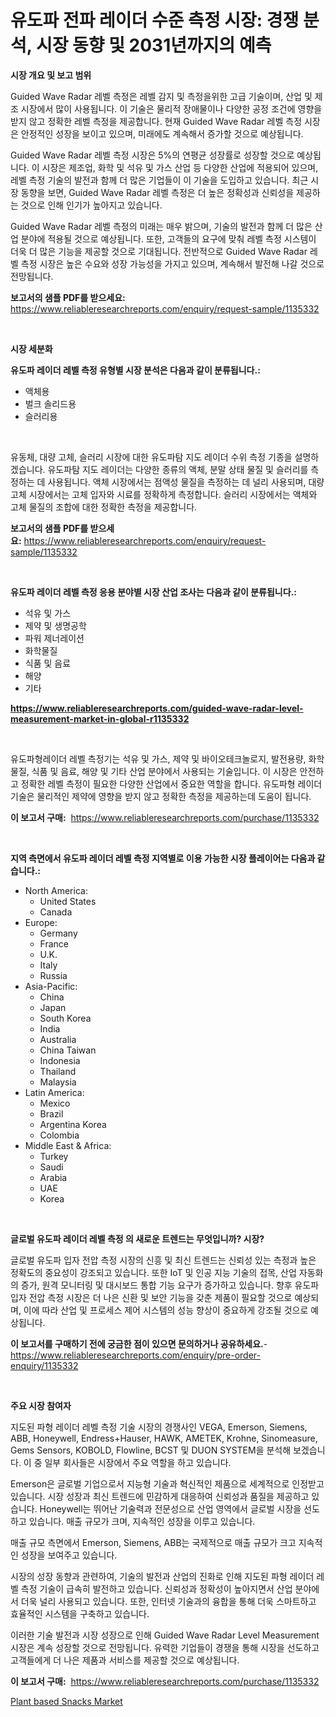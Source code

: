 <p><h1>유도파 전파 레이더 수준 측정 시장: 경쟁 분석, 시장 동향 및 2031년까지의 예측</h1></p><p><strong>시장 개요 및 보고 범위</strong></p>
<p><p>Guided Wave Radar 레벨 측정은 레벨 감지 및 측정을위한 고급 기술이며, 산업 및 제조 시장에서 많이 사용됩니다. 이 기술은 물리적 장애물이나 다양한 공정 조건에 영향을 받지 않고 정확한 레벨 측정을 제공합니다. 현재 Guided Wave Radar 레벨 측정 시장은 안정적인 성장을 보이고 있으며, 미래에도 계속해서 증가할 것으로 예상됩니다.</p><p>Guided Wave Radar 레벨 측정 시장은 5%의 연평균 성장률로 성장할 것으로 예상됩니다. 이 시장은 제조업, 화학 및 석유 및 가스 산업 등 다양한 산업에 적용되어 있으며, 레벨 측정 기술의 발전과 함께 더 많은 기업들이 이 기술을 도입하고 있습니다. 최근 시장 동향을 보면, Guided Wave Radar 레벨 측정은 더 높은 정확성과 신뢰성을 제공하는 것으로 인해 인기가 높아지고 있습니다.</p><p>Guided Wave Radar 레벨 측정의 미래는 매우 밝으며, 기술의 발전과 함께 더 많은 산업 분야에 적용될 것으로 예상됩니다. 또한, 고객들의 요구에 맞춰 레벨 측정 시스템이 더욱 더 많은 기능을 제공할 것으로 기대됩니다. 전반적으로 Guided Wave Radar 레벨 측정 시장은 높은 수요와 성장 가능성을 가지고 있으며, 계속해서 발전해 나갈 것으로 전망됩니다.</p></p>
<p><strong>보고서의 샘플 PDF를 받으세요:</strong> <a href="https://www.reliableresearchreports.com/enquiry/request-sample/1135332">https://www.reliableresearchreports.com/enquiry/request-sample/1135332</a></p>
<p>&nbsp;</p>
<p><strong>시장 세분화</strong></p>
<p><strong>유도파 레이더 레벨 측정 유형별 시장 분석은 다음과 같이 분류됩니다.:</strong></p>
<p><ul><li>액체용</li><li>벌크 솔리드용</li><li>슬러리용</li></ul></p>
<p>&nbsp;</p>
<p><p>유동체, 대량 고체, 슬러리 시장에 대한 유도파탐 지도 레이더 수위 측정 기종을 설명하겠습니다. 유도파탐 지도 레이더는 다양한 종류의 액체, 분말 상태 물질 및 슬러리를 측정하는 데 사용됩니다. 액체 시장에서는 점액성 물질을 측정하는 데 널리 사용되며, 대량 고체 시장에서는 고체 입자와 시료를 정확하게 측정합니다. 슬러리 시장에서는 액체와 고체 물질의 조합에 대한 정확한 측정을 제공합니다.</p></p>
<p><strong>보고서의 샘플 PDF를 받으세요:</strong>&nbsp;<a href="https://www.reliableresearchreports.com/enquiry/request-sample/1135332">https://www.reliableresearchreports.com/enquiry/request-sample/1135332</a></p>
<p>&nbsp;</p>
<p><strong> 유도파 레이더 레벨 측정 응용 분야별 시장 산업 조사는 다음과 같이 분류됩니다.:</strong></p>
<p><ul><li>석유 및 가스</li><li>제약 및 생명공학</li><li>파워 제너레이션</li><li>화학물질</li><li>식품 및 음료</li><li>해양</li><li>기타</li></ul></p>
<p><strong><a href="https://www.reliableresearchreports.com/guided-wave-radar-level-measurement-market-in-global-r1135332">https://www.reliableresearchreports.com/guided-wave-radar-level-measurement-market-in-global-r1135332</a></strong></p>
<p>&nbsp;</p>
<p><p>유도파형레이더 레벨 측정기는 석유 및 가스, 제약 및 바이오테크놀로지, 발전용량, 화학물질, 식품 및 음료, 해양 및 기타 산업 분야에서 사용되는 기술입니다. 이 시장은 안전하고 정확한 레벨 측정이 필요한 다양한 산업에서 중요한 역할을 합니다. 유도파형 레이더 기술은 물리적인 제약에 영향을 받지 않고 정확한 측정을 제공하는데 도움이 됩니다.</p></p>
<p><strong>이 보고서 구매:</strong>&nbsp; <a href="https://www.reliableresearchreports.com/purchase/1135332">https://www.reliableresearchreports.com/purchase/1135332</a></p>
<p>&nbsp;</p>
<p><strong>지역 측면에서 유도파 레이더 레벨 측정 지역별로 이용 가능한 시장 플레이어는 다음과 같습니다.:</strong></p>
<p><ul>
    <li>
        North America:
        <ul>
            <li>United States</li>
            <li>Canada</li>
        </ul>
    </li>
    <li>
        Europe:
        <ul>
            <li>Germany</li>
            <li>France</li>
            <li>U.K.</li>
            <li>Italy</li>
            <li>Russia</li>
        </ul>
    </li>
    <li>
        Asia-Pacific:
        <ul>
            <li>China</li>
            <li>Japan</li>
            <li>South Korea</li>
            <li>India</li>
            <li>Australia</li>
            <li>China Taiwan</li>
            <li>Indonesia</li>
            <li>Thailand</li>
            <li>Malaysia</li>
        </ul>
    </li>
    <li>
        Latin America:
        <ul>
            <li>Mexico</li>
            <li>Brazil</li>
            <li>Argentina Korea</li>
            <li>Colombia</li>
        </ul>
    </li>
    <li>
        Middle East & Africa:
        <ul>
            <li>Turkey</li>
            <li>Saudi</li>
            <li>Arabia</li>
            <li>UAE</li>
            <li>Korea</li>
        </ul>
    </li>
    </ul></p>
<p>&nbsp;</p>
<p><strong>글로벌 유도파 레이더 레벨 측정 의 새로운 트렌드는 무엇입니까? 시장?</strong></p>
<p><p>글로벌 유도파 입자 전압 측정 시장의 신흥 및 최신 트렌드는 신뢰성 있는 측정과 높은 정확도의 중요성이 강조되고 있습니다. 또한 IoT 및 인공 지능 기술의 접목, 산업 자동화의 증가, 원격 모니터링 및 대시보드 통합 기능 요구가 증가하고 있습니다. 향후 유도파 입자 전압 측정 시장은 더 나은 신환 및 보안 기능을 갖춘 제품이 필요할 것으로 예상되며, 이에 따라 산업 및 프로세스 제어 시스템의 성능 향상이 중요하게 강조될 것으로 예상됩니다.</p></p>
<p><strong>이 보고서를 구매하기 전에 궁금한 점이 있으면 문의하거나 공유하세요.</strong>- <a href="https://www.reliableresearchreports.com/enquiry/pre-order-enquiry/1135332">https://www.reliableresearchreports.com/enquiry/pre-order-enquiry/1135332</a></p>
<p>&nbsp;</p>
<p><strong>주요 시장 참여자</strong></p>
<p><p>지도된 파형 레이더 레벨 측정 기술 시장의 경쟁사인 VEGA, Emerson, Siemens, ABB, Honeywell, Endress+Hauser, HAWK, AMETEK, Krohne, Sinomeasure, Gems Sensors, KOBOLD, Flowline, BCST 및 DUON SYSTEM을 분석해 보겠습니다. 이 중 일부 회사들은 시장에서 주요 역할을 하고 있습니다.</p><p>Emerson은 글로벌 기업으로서 지능형 기술과 혁신적인 제품으로 세계적으로 인정받고 있습니다. 시장 성장과 최신 트렌드에 민감하게 대응하여 신뢰성과 품질을 제공하고 있습니다. Honeywell는 뛰어난 기술력과 전문성으로 산업 영역에서 글로벌 시장을 선도하고 있습니다. 매출 규모가 크며, 지속적인 성장을 이루고 있습니다.</p><p>매출 규모 측면에서 Emerson, Siemens, ABB는 국제적으로 매출 규모가 크고 지속적인 성장을 보여주고 있습니다.</p><p>시장의 성장 동향과 관련하여, 기술의 발전과 산업의 진화로 인해 지도된 파형 레이더 레벨 측정 기술이 급속히 발전하고 있습니다. 신뢰성과 정확성이 높아지면서 산업 분야에서 더욱 널리 사용되고 있습니다. 또한, 인터넷 기술과의 융합을 통해 더욱 스마트하고 효율적인 시스템을 구축하고 있습니다.</p><p>이러한 기술 발전과 시장 성장으로 인해 Guided Wave Radar Level Measurement 시장은 계속 성장할 것으로 전망됩니다. 유력한 기업들이 경쟁을 통해 시장을 선도하고 고객들에게 더 나은 제품과 서비스를 제공할 것으로 예상됩니다.</p></p>
<p><strong>이 보고서 구매:</strong>&nbsp;&nbsp;<a href="https://www.reliableresearchreports.com/purchase/1135332">https://www.reliableresearchreports.com/purchase/1135332</a></p>
<p><p><a href="https://invited-way-688.notion.site/Plant-based-Snacks-Market-Exploring-Market-Share-Market-Trends-and-Future-Growth-bbfb4ed9ac3548dfaf1e22aa5c0f1c6d">Plant based Snacks Market</a></p></p>